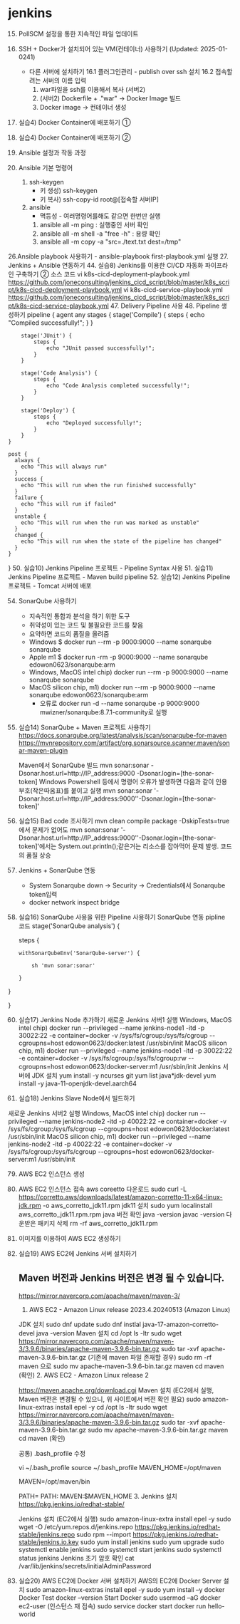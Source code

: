 # jenkins
15. PollSCM 설정을 통한 지속적인 파일 업데이트
16. SSH + Docker가 설치되어 있는 VM(컨테이너) 사용하기 (Updated: 2025-01-0241)
    - 다른 서버에 설치하기
    16.1 플러그인관리 - publish over ssh 설치
    16.2 접속할려는 서버의 이름 입력
      1) war파일을 ssh를 이용해서 복사 (서버2)
      2) (서버2) Dockerfile + ."war" -> Docker Image 빌드
      3) Docker image -> 컨테이너 생성
  
17. 실습4) Docker Container에 배포하기 ①
18. 실습4) Docker Container에 배포하기 ②
23. Ansible 설정과 작동 과정
24. Ansible 기본 명령어
    1. ssh-keygen
       - 키 생성) ssh-keygen
       - 키 복사) ssh-copy-id root@[접속할 서버IP]
    3. ansible
       - 멱등성 - 여러명령어를해도 같으면 한번만 실행
       1) ansible all -m ping : 실행중인 서버 확인
       2) ansible all -m shell -a "free -h" : 용량 확인
       3) ansible all -m copy -a "src=./text.txt dest=/tmp"

26.Ansible playbook 사용하기
    - ansible-playbook first-playbook.yml 실행
27. Jenkins + Ansible 연동하기
44. 실습8) Jenkins를 이용한 CI/CD 자동화 파이프라인 구축하기 ②
    소스 코드
    vi k8s-cicd-deployment-playbook.yml
    https://github.com/joneconsulting/jenkins_cicd_script/blob/master/k8s_script/k8s-cicd-deployment-playbook.yml
    vi k8s-cicd-service-playbook.yml
    https://github.com/joneconsulting/jenkins_cicd_script/blob/master/k8s_script/k8s-cicd-service-playbook.yml
47. Delivery Pipeline 사용
48. Pipeline 생성하기
pipeline {
    agent any
    stages {
        stage('Compile') {
            steps {
                echo "Compiled successfully!";
            }
        }

        stage('JUnit') {
            steps {
                echo "JUnit passed successfully!";
            }
        }

        stage('Code Analysis') {
            steps {
                echo "Code Analysis completed successfully!";
            }
        }

        stage('Deploy') {
            steps {
                echo "Deployed successfully!";
            }
        }
    }
    
    post {
      always {
        echo "This will always run"
      }
      success {
        echo "This will run when the run finished successfully"
      }
      failure {
        echo "This will run if failed"
      }
      unstable {
        echo "This will run when the run was marked as unstable"
      }
      changed {
        echo "This will run when the state of the pipeline has changed"
      }
    }
}
50. 실습10) Jenkins Pipeline 프로젝트 - Pipeline Syntax 사용
51. 실습11) Jenkins Pipeline 프로젝트 - Maven build pipeline
52. 실습12) Jenkins Pipeline 프로젝트 - Tomcat 서버에 배포

54. SonarQube 사용하기
    - 지속적인 통합과 분석을 하기 위한 도구
    - 취약성이 있는 코드 및 불필요한 코드를 찾음
    - 요약하면 코드의 품질을 올려줌
    - Windows $ docker run --rm -p 9000:9000 --name sonarqube sonarqube
    - Apple m1 $ docker run -rm -p 9000:9000 --name sonarqube edowon0623/sonarqube:arm
    - Windows, MacOS intel chip) docker run --rm -p 9000:9000 --name sonarqube sonarqube
    - MacOS silicon chip, m1) docker run --rm -p 9000:9000 --name sonarqube  edowon0623/sonarqube:arm
        - 오류로 docker run -d --name sonarqube -p 9000:9000 mwizner/sonarqube:8.7.1-community로 실행
55. 실습14) SonarQube + Maven 프로젝트 사용하기
    https://docs.sonarqube.org/latest/analysis/scan/sonarqube-for-maven
    https://mvnrepository.com/artifact/org.sonarsource.scanner.maven/sonar-maven-plugin
     
    
    Maven에서 SonarQube 빌드
    mvn sonar:sonar -Dsonar.host.url=http://IP_address:9000 -Dsonar.login=[the-sonar-token]
    Windows Powershell 등에서 명령어 오류가 발생하면 다음과 같이 인용부호(작은따옴표)를 붙이고 실행
    mvn sonar:sonar '-Dsonar.host.url=http://IP_address:9000''-Dsonar.login=[the-sonar-token]'
    
56. 실습15) Bad code 조사하기
    mvn clean compile package -DskipTests=true 에서 문제가 없어도
    mvn sonar:sonar '-Dsonar.host.url=http://IP_address:9000''-Dsonar.login=[the-sonar-token]'에서는 System.out.println();같은거는 리소스를 잡아먹어 문제 발생. 코드의 품질 상승



57. Jenkins + SonarQube 연동
    - System Sonarqube down -> Security -> Credentials에서 Sonarqube token입력
    - docker network inspect bridge

58. 실습16) SonarQube 사용을 위한 Pipeline 사용하기
SonarQube 연동 pipline 코드
stage('SonarQube analysis') {

    steps {

        withSonarQubeEnv('SonarQube-server') {

            sh 'mvn sonar:sonar'

        }

  }

}


60. 실습17) Jenkins Node 추가하기
새로운 Jenkins 서버1 실행 
Windows, MacOS intel chip) docker run --privileged --name jenkins-node1 -itd -p 30022:22 -e container=docker -v /sys/fs/cgroup:/sys/fs/cgroup --cgroupns=host edowon0623/docker:latest /usr/sbin/init
MacOS silicon chip, m1) docker run --privileged --name jenkins-node1 -itd -p 30022:22 -e container=docker -v /sys/fs/cgroup:/sys/fs/cgroup:rw --cgroupns=host  edowon0623/docker-server:m1 /usr/sbin/init
Jenkins 서버에 JDK 설치
yum install -y ncurses git
yum list java*jdk-devel
yum install -y java-11-openjdk-devel.aarch64


61. 실습18) Jenkins Slave Node에서 빌드하기

새로운 Jenkins 서버2 실행 
Windows, MacOS intel chip) docker run --privileged --name jenkins-node2 -itd -p 40022:22 -e container=docker -v /sys/fs/cgroup:/sys/fs/cgroup --cgroupns=host edowon0623/docker:latest /usr/sbin/init
MacOS silicon chip, m1) docker run --privileged --name jenkins-node2 -itd -p 40022:22 -e container=docker -v /sys/fs/cgroup:/sys/fs/cgroup --cgroupns=host  edowon0623/docker-server:m1 /usr/sbin/init

79. AWS EC2 인스턴스 생성
80. AWS EC2 인스턴스 접속
    aws coreetto 다운로드
    sudo curl -L https://corretto.aws/downloads/latest/amazon-corretto-11-x64-linux-jdk.rpm -o aws_corretto_jdk11.rpm
    jdk11 설치
    sudo yum localinstall aws_corretto_jdk11.rpm.rpm
    java 버전 확인
    java -version
    javac -version
    다운받은 패키지 삭제
    rm -rf aws_corretto_jdk11.rpm
64. 이미지를 이용하여 AWS EC2 생성하기

65. 실습19) AWS EC2에 Jenkins 서버 설치하기
    ## Maven 버전과 Jenkins 버전은 변경 될 수 있습니다.
    
    https://mirror.navercorp.com/apache/maven/maven-3/
     
    
    1. AWS EC2 - Amazon Linux release 2023.4.20240513 (Amazon Linux)
    
    JDK 설치 
    sudo dnf update
    sudo dnf instlal java-17-amazon-corretto-devel
    java -version
    Maven 설치 
    cd /opt
    ls -ltr
    sudo wget https://mirror.navercorp.com/apache/maven/maven-3/3.9.6/binaries/apache-maven-3.9.6-bin.tar.gz
    sudo tar -xvf apache-maven-3.9.6-bin.tar.gz
    (기존에 maven 파일 존재할 경우) sudo rm -rf maven 으로 
    sudo mv apache-maven-3.9.6-bin.tar.gz maven
    cd maven (확인)
    2. AWS EC2 - Amazon Linux release 2 
    
    https://maven.apache.org/download.cgi
    Maven 설치 (EC2에서 실행, Maven 버전은 변경될 수 있으니, 위 사이트에서 버전 확인 필요)
    sudo amazon-linux-extras install epel -y
    cd /opt
    ls -ltr
    sudo wget https://mirror.navercorp.com/apache/maven/maven-3/3.9.6/binaries/apache-maven-3.9.6-bin.tar.gz
    sudo tar -xvf apache-maven-3.9.6-bin.tar.gz
    sudo mv apache-maven-3.9.6-bin.tar.gz maven
    cd maven (확인)
     
    
    공통) .bash_profile 수정
    
    vi ~/.bash_profile
    source ~/.bash_profile
    MAVEN_HOME=/opt/maven
    
    MAVEN=/opt/maven/bin
    
    PATH=
    PATH:
    MAVEN:$MAVEN_HOME
    3. Jenkins 설치  https://pkg.jenkins.io/redhat-stable/
    
    Jenkins 설치 (EC2에서 실행)
    sudo amazon-linux-extra install epel -y
    sudo wget -O /etc/yum.repos.d/jenkins.repo https://pkg.jenkins.io/redhat-stable/jenkins.repo
    sudo rpm --import https://pkg.jenkins.io/redhat-stable/jenkins.io.key
    sudo yum install jenkins
    sudo yum upgrade
    sudo systemctl enable jenkins
    sudo systemctl start jenkins
    sudo systemctl status jenkins
    Jenkins 초기 암호 확인
    cat /var/lib/jenkins/secrets/initialAdminPassword

66. 실습20) AWS EC2에 Docker 서버 설치하기
    AWS의 EC2에 Docker Server 설치
    sudo amazon-linux-extras install epel -y
    sudo yum install –y docker
    Docker Test
    docker –version
    Start Docker 
    sudo usermod –aG docker ec2-user (인스턴스 재 접속)
    sudo service docker start
    docker run hello-world
